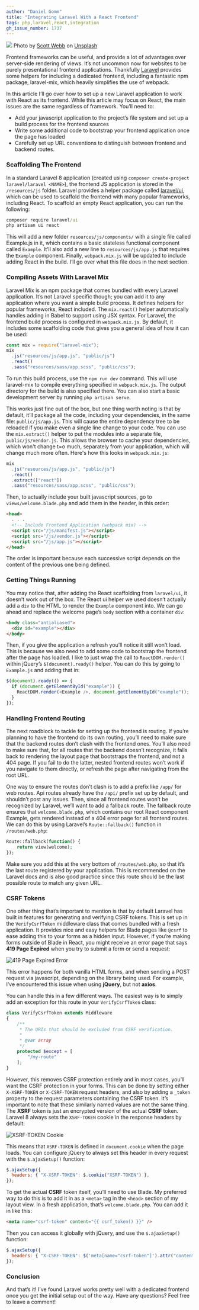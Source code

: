 ```yaml
---
author: "Daniel Gomm"
title: "Integrating Laravel With a React Frontend"
tags: php,laravel,react,integration
gh_issue_number: 1737
---
```


![](/blog/2021/05/04/integrating-laravel-with-a-react-frontend/banner.jpg)
Photo by [Scott Webb](https://unsplash.com/@scottwebb) on [Unsplash](https://unsplash.com/photos/K8PXJMU2-3s)

Frontend frameworks can be useful, and provide a lot of advantages over server-side rendering of views. It’s not uncommon now for websites to be purely presentational frontend applications. Thankfully [Laravel](https://laravel.com/) provides some helpers for including a dedicated frontend, including a fantastic npm package, laravel-mix, which heavily simplifies the use of webpack.

In this article I’ll go over how to set up a new Laravel application to work with React as its frontend. While this article may focus on React, the main issues are the same regardless of framework. You’ll need to:

- Add your javascript application to the project’s file system and set up a build process for the frontend sources
- Write some additional code to bootstrap your frontend application once the page has loaded
- Carefully set up URL conventions to distinguish between frontend and backend routes.

### Scaffolding The Frontend

In a standard Laravel 8 application (created using `composer create-project laravel/laravel <NAME>`), the frontend JS application is stored in the `/resources/js` folder. Laravel provides a helper package called [laravel/ui](https://packagist.org/packages/laravel/ui), which can be used to scaffold the frontend with many popular frameworks, including React. To scaffold an empty React application, you can run the following:

```bat
composer require laravel/ui
php artisan ui react
```

This will add a new folder `resources/js/components/` with a single file called Example.js in it, which contains a basic stateless functional component called `Example`. It’ll also add a new line to `resources/js/app.js` that requires the `Example` component. Finally, `webpack.mix.js` will be updated to include adding React in the build. I’ll go over what this file does in the next section.

### Compiling Assets With Laravel Mix
Laravel Mix is an npm package that comes bundled with every Laravel application. It’s not Laravel specific though; you can add it to any application where you want a simple build process. It defines helpers for popular frameworks, React included. The `mix.react()` helper automatically handles adding in Babel to support using JSX syntax.
For Laravel, the frontend build process is configured in `webpack.mix.js`. By default, it includes some scaffolding code that gives you a general idea of how it can be used:

```javascript
const mix = require("laravel-mix");
mix
  .js("resources/js/app.js", "public/js")
  .react()
  .sass("resources/sass/app.scss", "public/css");
```

To run this build process, use the `npm run dev` command. This will use laravel-mix to compile everything specified in `webpack.mix.js`. The output directory for the build is also specified there. You can also start a basic development server by running `php artisan serve`.

This works just fine out of the box, but one thing worth noting is that by default, it’ll package all the code, including your dependencies, in the same file: `public/js/app.js`. This will cause the entire dependency tree to be reloaded if you make even a single line change to your code. You can use the `mix.extract()` helper to put the modules into a separate file, `public/js/vendor.js`. This allows the browser to cache your dependencies, which won't change t=o much, separately from your application, which will change much more often. Here's how this looks in `webpack.mix.js`:

```javascript
mix
  .js("resources/js/app.js", "public/js")
  .react()
  .extract(["react"])
  .sass("resources/sass/app.scss", "public/css");
```

Then, to actually include your built javascript sources, go to `views/welcome.blade.php` and add them in the header, in this order:

```html
<head>
  . . .
  <!-- Include Frontend Application (webpack mix) -->
  <script src="/js/manifest.js"></script>
  <script src="/js/vendor.js"></script>
  <script src="/js/app.js"></script>
</head>
```

The order is important because each successive script depends on the content of the previous one being defined.

### Getting Things Running

You may notice that, after adding the React scaffolding from `laravel/ui`, it doesn’t work out of the box. The React ui helper we used doesn’t actually add a `div` to the HTML to render the `Example` component into. We can go ahead and replace the welcome page’s `body` section with a container `div`:

```html
<body class="antialiased">
  <div id="example"></div>
</body>
```

Then, if you give the application a refresh you’ll notice it still won’t load. This is because we also need to add some code to bootstrap the frontend after the page has loaded. I like to just wrap the call to `ReactDOM.render()` within jQuery’s `$(document).ready()` helper. You can do this by going to `Example.js` and adding that in:

```javascript
$(document).ready(() => {
  if (document.getElementById("example")) {
    ReactDOM.render(<Example />, document.getElementById("example"));
  }
});
```

### Handling Frontend Routing

The next roadblock to tackle for setting up the frontend is routing. If you’re planning to have the frontend do its own routing, you’ll need to make sure that the backend routes don’t clash with the frontend ones. You’ll also need to make sure that, for all routes that the backend doesn’t recognize, it falls back to rendering the layout page that bootstraps the frontend, and not a 404 page. If you fail to do the latter, nested frontend routes won’t work if you navigate to them directly, or refresh the page after navigating from the root URL.

One way to ensure the routes don’t clash is to add a prefix like `/app/` for web routes. Api routes already have the `/api/` prefix set up by default, and shouldn’t post any issues. Then, since all frontend routes won’t be recognized by Laravel, we’ll want to add a fallback route. The fallback route ensures that `welcome.blade.php`, which contains our root React component Example, gets rendered instead of a 404 error page for all frontend routes. We can do this by using Laravel’s `Route::fallback()` function in `/routes/web.php`:

```php
Route::fallback(function() {
    return view(welcome);
});
```

Make sure you add this at the very bottom of `/routes/web.php`, so that it’s the last route registered by your application. This is recommended on the Laravel docs and is also good practice since this route should be the last possible route to match any given URL.

### CSRF Tokens

One other thing that’s important to mention is that by default Laravel has built in features for generating and verifying CSRF tokens. This is set up in the `VerifyCsrfToken` middleware class that comes bundled with a fresh application. It provides nice and easy helpers for Blade pages like `@csrf` to ease adding this to your forms as a hidden input. However, if you’re making forms outside of Blade in React, you might receive an error page that says **419 Page Expired** when you try to submit a form or send a request:

![419 Page Expired Error](/blog/2021/05/04/integrating-laravel-with-a-react-frontend/419-page-expired.jpg)

This error happens for both vanilla HTML forms, and when sending a POST request via javascript, depending on the library being used. For example, I’ve encountered this issue when using **jQuery**, but not **axios**.

You can handle this in a few different ways. The easiest way is to simply add an exception for this route in your `VerifyCsrfToken` class:

```php
class VerifyCsrfToken extends Middleware
{
    /**
     * The URIs that should be excluded from CSRF verification.
     *
     * @var array
     */
    protected $except = [
        "/my-route"
    ];
}
```

However, this removes CSRF protection entirely and in most cases, you’ll want the CSRF protection in your forms. This can be done by setting either `X-XSRF-TOKEN` or `X-CSRF-TOKEN` request headers, and also by adding a `_token` property to the request parameters containing the CSRF token. It’s important to note that these similarly named values are not the same thing. The **XSRF** token is just an encrypted version of the actual **CSRF** token. Laravel 8 always sets the `XSRF-TOKEN` cookie in the response headers by default:

![XSRF-TOKEN Cookie](/blog/2021/05/04/integrating-laravel-with-a-react-frontend/xsrf-token-cookie.jpg)

This means that `XSRF-TOKEN` is defined in `document.cookie` when the page loads. You can configure jQuery to always set this header in every request with the `$.ajaxSetup()` function:

```javascript
$.ajaxSetup({
  headers: { "X-XSRF-TOKEN": $.cookie("XSRF-TOKEN") },
});
```

To get the actual **CSRF** token itself, you’ll need to use Blade. My preferred way to do this is to add it in as a `<meta>` tag in the `<head>` section of my layout view. In a fresh application, that’s `welcome.blade.php`. You can add it in like this:

```html
<meta name="csrf-token" content="{{ csrf_token() }}" />
```

Then you can access it globally with jQuery, and use the `$.ajaxSetup()` function:

```javascript
$.ajaxSetup({
  headers: { "X-CSRF-TOKEN": $('meta[name="csrf-token"]').attr("content") },
});
```

### Conclusion

And that’s it! I’ve found Laravel works pretty well with a dedicated frontend once you get the initial setup out of the way. Have any questions? Feel free to leave a comment!

